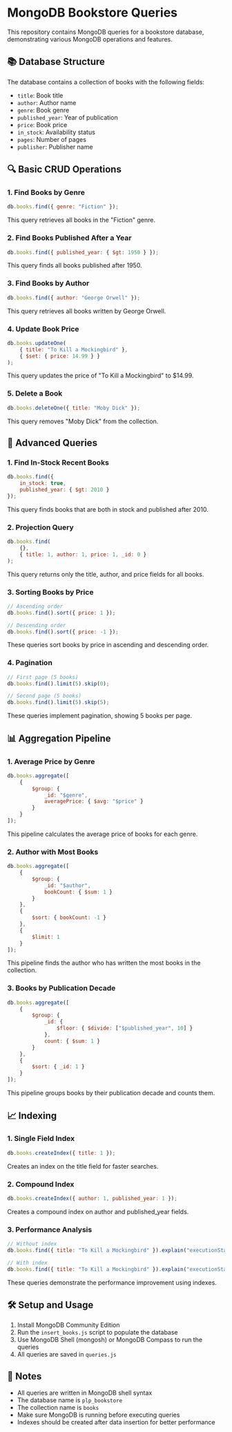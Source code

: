# MongoDB Bookstore Queries

This repository contains MongoDB queries for a bookstore database, demonstrating various MongoDB operations and features.

## 📚 Database Structure

The database contains a collection of books with the following fields:
- `title`: Book title
- `author`: Author name
- `genre`: Book genre
- `published_year`: Year of publication
- `price`: Book price
- `in_stock`: Availability status
- `pages`: Number of pages
- `publisher`: Publisher name

## 🔍 Basic CRUD Operations

### 1. Find Books by Genre
```javascript
db.books.find({ genre: "Fiction" });
```
This query retrieves all books in the "Fiction" genre.

### 2. Find Books Published After a Year
```javascript
db.books.find({ published_year: { $gt: 1950 } });
```
This query finds all books published after 1950.

### 3. Find Books by Author
```javascript
db.books.find({ author: "George Orwell" });
```
This query retrieves all books written by George Orwell.

### 4. Update Book Price
```javascript
db.books.updateOne(
    { title: "To Kill a Mockingbird" },
    { $set: { price: 14.99 } }
);
```
This query updates the price of "To Kill a Mockingbird" to $14.99.

### 5. Delete a Book
```javascript
db.books.deleteOne({ title: "Moby Dick" });
```
This query removes "Moby Dick" from the collection.

## 🚀 Advanced Queries

### 1. Find In-Stock Recent Books
```javascript
db.books.find({
    in_stock: true,
    published_year: { $gt: 2010 }
});
```
This query finds books that are both in stock and published after 2010.

### 2. Projection Query
```javascript
db.books.find(
    {},
    { title: 1, author: 1, price: 1, _id: 0 }
);
```
This query returns only the title, author, and price fields for all books.

### 3. Sorting Books by Price
```javascript
// Ascending order
db.books.find().sort({ price: 1 });

// Descending order
db.books.find().sort({ price: -1 });
```
These queries sort books by price in ascending and descending order.

### 4. Pagination
```javascript
// First page (5 books)
db.books.find().limit(5).skip(0);

// Second page (5 books)
db.books.find().limit(5).skip(5);
```
These queries implement pagination, showing 5 books per page.

## 📊 Aggregation Pipeline

### 1. Average Price by Genre
```javascript
db.books.aggregate([
    {
        $group: {
            _id: "$genre",
            averagePrice: { $avg: "$price" }
        }
    }
]);
```
This pipeline calculates the average price of books for each genre.

### 2. Author with Most Books
```javascript
db.books.aggregate([
    {
        $group: {
            _id: "$author",
            bookCount: { $sum: 1 }
        }
    },
    {
        $sort: { bookCount: -1 }
    },
    {
        $limit: 1
    }
]);
```
This pipeline finds the author who has written the most books in the collection.

### 3. Books by Publication Decade
```javascript
db.books.aggregate([
    {
        $group: {
            _id: {
                $floor: { $divide: ["$published_year", 10] }
            },
            count: { $sum: 1 }
        }
    },
    {
        $sort: { _id: 1 }
    }
]);
```
This pipeline groups books by their publication decade and counts them.

## 📈 Indexing

### 1. Single Field Index
```javascript
db.books.createIndex({ title: 1 });
```
Creates an index on the title field for faster searches.

### 2. Compound Index
```javascript
db.books.createIndex({ author: 1, published_year: 1 });
```
Creates a compound index on author and published_year fields.

### 3. Performance Analysis
```javascript
// Without index
db.books.find({ title: "To Kill a Mockingbird" }).explain("executionStats");

// With index
db.books.find({ title: "To Kill a Mockingbird" }).explain("executionStats");
```
These queries demonstrate the performance improvement using indexes.

## 🛠️ Setup and Usage

1. Install MongoDB Community Edition
2. Run the `insert_books.js` script to populate the database
3. Use MongoDB Shell (mongosh) or MongoDB Compass to run the queries
4. All queries are saved in `queries.js`

## 📝 Notes

- All queries are written in MongoDB shell syntax
- The database name is `plp_bookstore`
- The collection name is `books`
- Make sure MongoDB is running before executing queries
- Indexes should be created after data insertion for better performance 